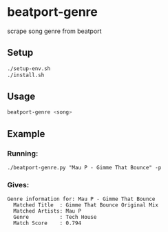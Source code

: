 # beatport-genre
scrape song genre from beatport 

## Setup
```sh
./setup-env.sh
./install.sh
```

## Usage
```sh
beatport-genre <song>
```


## Example
### Running:
```console
./beatport-genre.py "Mau P - Gimme That Bounce" -p
```
### Gives:
```
Genre information for: Mau P - Gimme That Bounce
  Matched Title  : Gimme That Bounce Original Mix
  Matched Artists: Mau P
  Genre          : Tech House
  Match Score    : 0.794
```
